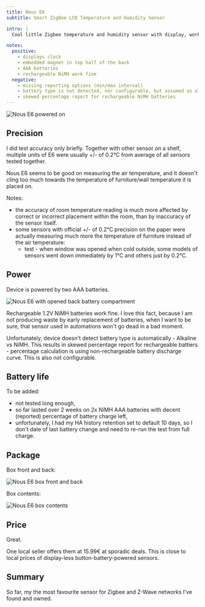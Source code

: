 ```yaml
---
title: Nous E6
subtitle: Smart ZigBee LCD Temperature and Humidity Sensor

intro: |
  Cool little Zigbee temperature and humidity sensor with display, working on rechargeable 2xAAA batteries.

notes:
  positive:
    - displays clock
    - embedded magnet in top half of the back
    - AAA batteries
    - rechargeable NiMH work fine
  negative:
    - missing reporting options (min/max interval)
    - battery type is not detected, nor configurable, but assumed as alkaline
    - skewed percentage report for rechargeable NiMH batteries
---
```


![Nous E6 powered on](/images/product-reviews/nous-e6/front-powered.jpg)

## Precision

I did test accuracy only briefly. Together with other sensor on a shelf, multiple units of E6 were usually +/- of 0.2°C from average of all sensors tested together.

Nous E6 seems to be good on measuring the air temperature, and it doesn't cling too much towards the temperature of furniture/wall temperature it is placed on.

Notes:

- the accuracy of room temperature reading is much more affected by correct or incorrect placement within the room, than by inaccuracy of the sensor itself.
- some sensors with official +/- of 0.2°C precision on the paper were actually measuring much more the temperature of furniture instead of the air temperature:
  - test - when window was opened when cold outside, some models of sensors went down immediately by 1°C and others just by 0.2°C.


## Power

Device is powered by two AAA batteries.

![Nous E6 with opened back battery compartment](/images/product-reviews/nous-e6/back-opened.jpg)

Rechargeable 1.2V NiMH batteries work fine. I love this fact, because I am not producing waste by early replacement of batteries, when I want to be sure, that sensor used in automations won't go dead in a bad moment.

Unfortunately, device doesn't detect battery type is automatically - Alkaline vs NiMH. This results in skewed percentage report for rechargeable battiers - percentage calculation is using non-rechargeable battery discharge curve. This is also not configurable.

## Battery life

To be added:

- not tested long enough,
- so far lasted over 2 weeks on 2x NiMH AAA batteries with decent (reported) percentage of battery charge left,
- unfortunately, I had my HA history retention set to default 10 days, so I don't date of last battery change and need to re-run the test from full charge.

## Package

Box front and back:

![Nous E6 box front and back](/images/product-reviews/nous-e6/package-front-back.jpg)

Box contents:

![Nous E6 box contents](/images/product-reviews/nous-e6/package-contents.jpg)


## Price

Great.

One local seller offers them at 15.99€ at sporadic deals. This is close to local prices of display-less button-battery-powered sensors.

## Summary

So far, my the most favourite sensor for Zigbee and Z-Wave networks I've found and owned. 